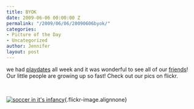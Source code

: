 ```yaml
---
title: BYOK
date: 2009-06-06 00:00:00 Z
permalink: "/2009/06/06/20090606byok/"
categories:
- Picture of the Day
- Uncategorized
author: Jennifer
layout: post
---
```


we had [playdates](http://www.flickr.com/photos/jenniferandJennifers_photos/sets/72157619328103550/ "playdates") all week and it was wonderful to see all of our [friends](http://www.flickr.com/photos/jenniferandJennifers_photos/sets/72157619328122342/ "friends")! Our little people are growing up so fast! Check out our pics on flickr.

 

[![soccer in it's infancy](http://farm4.static.flickr.com/3660/3599960731_b8d07ab35f.jpg)](http://www.flickr.com/photos/jenniferandJennifers_photos/3599960731/ "soccer in it's infancy"){.flickr-image.alignnone}
